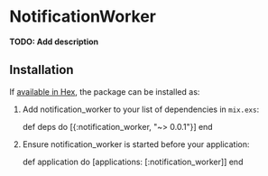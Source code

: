 # NotificationWorker

**TODO: Add description**

## Installation

If [available in Hex](https://hex.pm/docs/publish), the package can be installed as:

  1. Add notification_worker to your list of dependencies in `mix.exs`:

        def deps do
          [{:notification_worker, "~> 0.0.1"}]
        end

  2. Ensure notification_worker is started before your application:

        def application do
          [applications: [:notification_worker]]
        end
